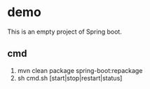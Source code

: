 # demo

This is an empty project of Spring boot.

## cmd
1. mvn clean package spring-boot:repackage
2. sh cmd.sh [start|stop|restart|status]